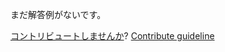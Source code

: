 
まだ解答例がないです。

[コントリビュートしませんか](https://github.com/BFEdev/BFE.dev-solutions/blob/main/question/what-is-skeleton-screen-how-to-implement-them_ja.md)?  [Contribute guideline](https://github.com/BFEdev/BFE.dev-solutions#how-to-contribute)

